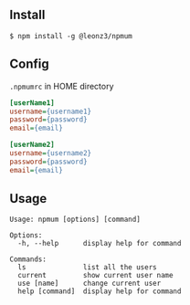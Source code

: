 
## Install

```
$ npm install -g @leonz3/npmum
```

## Config

`.npmumrc` in HOME directory

```ini
[userName1]
username={username1}
password={password}
email={email}

[userName2]
username={username2}
password={password}
email={email}
```

## Usage

```
Usage: npmum [options] [command]

Options:
  -h, --help      display help for command

Commands:
  ls              list all the users
  current         show current user name
  use [name]      change current user
  help [command]  display help for command
```
